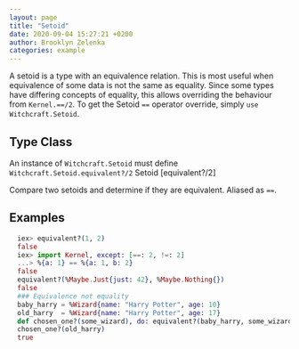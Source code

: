```yaml
---
layout: page
title: "Setoid"
date: 2020-09-04 15:27:21 +0200
author: Brooklyn Zelenka
categories: example
---
```


A setoid is a type with an equivalence relation.
This is most useful when equivalence of some data is not the same as equality.
Since some types have differing concepts of equality, this allows overriding
the behaviour from `Kernel.==/2`. To get the Setoid `==` operator override,
simply `use Witchcraft.Setoid`.
## Type Class
An instance of `Witchcraft.Setoid` must define `Witchcraft.Setoid.equivalent?/2` 
Setoid [equivalent?/2]

Compare two setoids and determine if they are equivalent.
Aliased as `==`.
## Examples
```elixir
  iex> equivalent?(1, 2)
  false
  iex> import Kernel, except: [==: 2, !=: 2]
  ...> %{a: 1} == %{a: 1, b: 2}
  false
  equivalent?(%Maybe.Just{just: 42}, %Maybe.Nothing{})
  false
  ### Equivalence not equality
  baby_harry = %Wizard{name: "Harry Potter", age: 10}
  old_harry  = %Wizard{name: "Harry Potter", age: 17}
  def chosen_one?(some_wizard), do: equivalent?(baby_harry, some_wizard)
  chosen_one?(old_harry)
  true
```